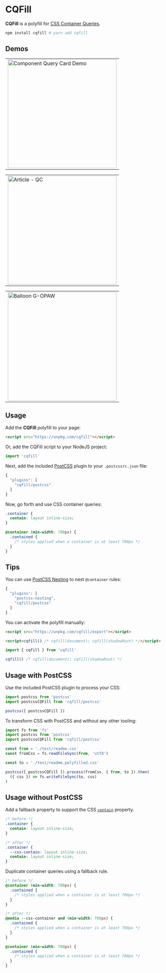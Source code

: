# CQFill

**CQFill** is a polyfill for [CSS Container Queries].

```sh
npm install cqfill # yarn add cqfill
```

## Demos

<table><tr><td><a href="https://codepen.io/jonneal/full/rNjRBOX"><img src="https://user-images.githubusercontent.com/188426/116027454-ed950f80-a622-11eb-94f5-be5b9307705b.png" alt="Component Query Card Demo" width="340" /></a></td></tr></table>

<table><tr><td><a href="https://codepen.io/jonneal/full/WNRPBQg"><img src="https://user-images.githubusercontent.com/188426/116027093-f76a4300-a621-11eb-9530-e67727e7fd71.png" alt="Article - QC" width="340" /></a></td></tr></table>

<table><tr><td><a href="https://codepen.io/jonneal/full/YzNBber"><img src="https://user-images.githubusercontent.com/188426/116027091-f6d1ac80-a621-11eb-9c20-2322c1b2a2c8.png" alt="Balloon G-OPAW" width="340" /></a></td></tr></table>

## Usage

Add the **CQFill** polyfill to your page:

```html
<script src="https://unpkg.com/cqfill"></script>
```

Or, add the CQFill script to your NodeJS project:

```js
import 'cqfill'
```

Next, add the included [PostCSS] plugin to your `.postcssrc.json` file:

```js
{
  "plugins": [
    "cqfill/postcss"
  ]
}
```

Now, go forth and use CSS container queries:

```css
.container {
  contain: layout inline-size;
}

@container (min-width: 700px) {
  .contained {
    /* styles applied when a container is at least 700px */
  }
}
```

## Tips

You can use [PostCSS Nesting] to nest `@container` rules:

```js
{
  "plugins": [
    "postcss-nesting",
    "cqfill/postcss"
  ]
}
```

You can activate the polyfill manually:

```html
<script src="https://unpkg.com/cqfill/export"></script>

<script>cqfill() /* cqfill(document); cqfill(shadowRoot) */</script>
```

```js
import { cqfill } from 'cqfill'

cqfill() /* cqfill(document); cqfill(shadowRoot) */
```

## Usage with PostCSS

Use the included PostCSS plugin to process your CSS:

```js
import postcss from 'postcss'
import postcssCQFill from 'cqfill/postcss'

postcss([ postcssCQFill ])
```

To transform CSS with PostCSS and without any other tooling:

```js
import fs from 'fs'
import postcss from 'postcss'
import postcssCQFill from 'cqfill/postcss'

const from = './test/readme.css'
const fromCss = fs.readFileSync(from, 'utf8')

const to = './test/readme.polyfilled.css'

postcss([ postcssCQFill ]).process(fromCss, { from, to }).then(
  ({ css }) => fs.writeFileSync(to, css)
)
```

## Usage without PostCSS

Add a fallback property to support the CSS [`contain`] property.

```css
/* before */
.container {
  contain: layout inline-size;
}

/* after */
.container {
  --css-contain: layout inline-size;
  contain: layout inline-size;
}
```

Duplicate container queries using a fallback rule.

```css
/* before */
@container (min-width: 700px) {
  .contained {
    /* styles applied when a container is at least 700px */
  }
}

/* after */
@media --css-container and (min-width: 700px) {
  .contained {
    /* styles applied when a container is at least 700px */
  }
}

@container (min-width: 700px) {
  .contained {
    /* styles applied when a container is at least 700px */
  }
}
```

[`contain`]: https://developer.mozilla.org/en-US/docs/Web/CSS/contain
[CSS Container Queries]: https://css.oddbird.net/rwd/query/explainer/
[PostCSS]: https://github.com/postcss/postcss
[PostCSS Nesting]: https://github.com/csstools/postcss-nesting
